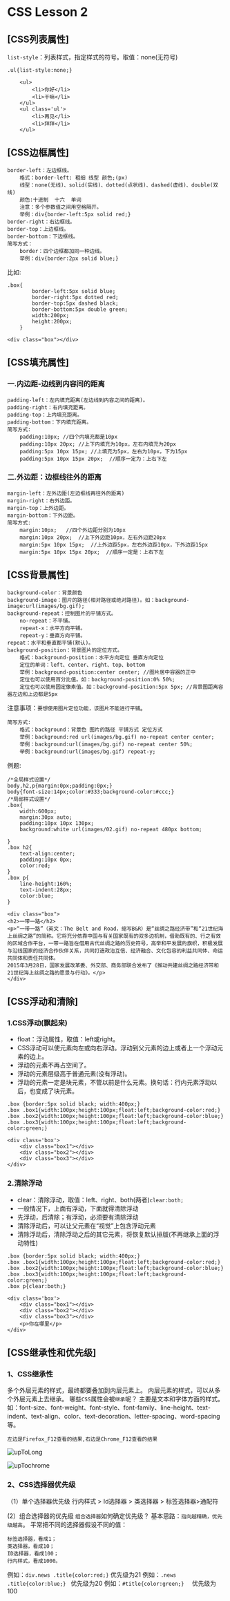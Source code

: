 # CSS Lesson 2

## [CSS列表属性]
`list-style`：列表样式，指定样式的符号。取值：none(无符号)

```
.ul{list-style:none;}
```
```
	<ul>
		<li>你好</li>
		<li>干嘛</li>
	</ul>
	<ul class='ul'>
		<li>再见</li>
		<li>拜拜</li>
	</ul>
```
## [CSS边框属性]

```
border-left：左边框线。
	格式：border-left: 粗细 线型 颜色;(px)
	线型：none(无线)、solid(实线)、dotted(点状线)、dashed(虚线)、double(双线)
	颜色:十进制  十六  单词
	注意：多个参数值之间用空格隔开。
	举例：div{border-left:5px solid red;}
border-right：右边框线。
border-top：上边框线。
border-bottom：下边框线。
简写方式：
	border：四个边框都加同一种边线。
	举例：div{border:2px solid blue;}
```
比如:

```
.box{
		border-left:5px solid blue;
		border-right:5px dotted red;
		border-top:5px dashed black;
		border-bottom:5px double green;
		width:200px;
		height:200px;
	}
```
```
<div class="box"></div>
```
## [CSS填充属性]
### 一.内边距-边线到内容间的距离

```
padding-left：左内填充距离(左边线到内容之间的距离)。
padding-right：右内填充距离。
padding-top：上内填充距离。
padding-bottom：下内填充距离。
简写方式:
	padding:10px; //四个内填充都是10px
	padding:10px 20px; //上下内填充为10px，左右内填充为20px
	padding:5px 10px 15px; //上填充为5px，左右为10px，下为15px
	padding:5px 10px 15px 20px;  //顺序一定为：上右下左
```
### 二.外边距：边框线往外的距离

```
margin-left：左外边距(左边框线再往外的距离)
margin-right：右外边距。
margin-top：上外边距。
margin-bottom：下外边距。
简写方式:
	margin:10px;   //四个外边距分别为10px
	margin:10px 20px;  //上下外边距10px，左右外边距20px
	margin:5px 10px 15px;  //上外边距5px，左右外边距10px，下外边距15px
	margin:5px 10px 15px 20px;  //顺序一定是：上右下左
```
## [CSS背景属性]

```
background-color：背景颜色
background-image：图片的路径(相对路径或绝对路径)。如：background-image:url(images/bg.gif);
background-repeat：控制图片的平铺方式。
	no-repeat：不平铺。
	repeat-x：水平方向平铺。
	repeat-y：垂直方向平铺。
repeat：水平和垂直都平铺(默认)。
background-position：背景图片的定位方式。
	格式：background-position：水平方向定位 垂直方向定位
	定位的单词：left、center、right、top、bottom
	举例：background-position:center center; //图片居中容器的正中
	定位也可以使用百分比值。如：background-position:0% 50%;
	定位也可以使用固定像素值。如：background-position:5px 5px; //背景图距离容器左边和上边都是5px
```
注意事项：`要想使用图片定位功能，该图片不能进行平铺`。
```
简写方式:
	格式：background：背景色 图片的路径 平铺方式 定位方式
	举例：background:red url(images/bg.gif) no-repeat center center;
	举例：background:url(images/bg.gif) no-repeat center 50%;
	举例：background:url(images/bg.gif) repeat-y;
```
例题:
```
/*全局样式设置*/
body,h2,p{margin:0px;padding:0px;}
body{font-size:14px;color:#333;background-color:#ccc;}
/*局部样式设置*/
.box{
	width:600px;
	margin:30px auto;
	padding:10px 10px 130px;
	background:white url(images/02.gif) no-repeat 480px bottom;

}
.box h2{
	text-align:center;
	padding:10px 0px;
	color:red;
}
.box p{
	line-height:160%;
	text-indent:28px;
	color:blue;
}
```
```
<div class="box">
<h2>一带一路</h2>
<p>“一带一路”（英文：The Belt and Road，缩写B&R）是“丝绸之路经济带”和“21世纪海上丝绸之路”的简称。它将充分依靠中国与有关国家既有的双多边机制，借助既有的、行之有效的区域合作平台，一带一路旨在借用古代丝绸之路的历史符号，高举和平发展的旗帜，积极发展与沿线国家的经济合作伙伴关系，共同打造政治互信、经济融合、文化包容的利益共同体、命运共同体和责任共同体。
2015年3月28日，国家发展改革委、外交部、商务部联合发布了《推动共建丝绸之路经济带和21世纪海上丝绸之路的愿景与行动》。</p>
</div>
```
## [CSS浮动和清除]
###  1.CSS浮动(飘起来)

* float：浮动属性，取值：left或right。
* CSS浮动可以使元素向左或向右浮动。浮动到父元素的边上或者上一个浮动元素的边上。
* 浮动的元素不再占空间了。
* 浮动的元素层级高于普通元素(没有浮动)。
* 浮动的元素一定是块元素，不管以前是什么元素。换句话：行内元素浮动以后，也变成了块元素。


```
.box {border:5px solid black; width:400px;}
.box .box1{width:100px;height:100px;float:left;background-color:red;}
.box .box2{width:100px;height:100px;float:left;background-color:blue;}
.box .box3{width:100px;height:100px;float:left;background-color:green;}
```
```
<div class='box'>
	<div class="box1"></div>
	<div class="box2"></div>
	<div class="box3"></div>
</div>
```
### 2.清除浮动

* clear：清除浮动，取值：left、right、both(两者)`clear:both;`
* 一般情况下，上面有浮动，下面就得清除浮动
* 先浮动，后清除；有浮动，必须要有清除浮动
* 清除浮动后，可以让父元素在“视觉”上包含浮动元素
* 清除浮动后，清除浮动之后的其它元素，将恢复默认排版(不再继承上面的浮动特性)

```
.box {border:5px solid black; width:400px;}
.box .box1{width:100px;height:100px;float:left;background-color:red;}
.box .box2{width:100px;height:100px;float:left;background-color:blue;}
.box .box3{width:100px;height:100px;float:left;background-color:green;}
.box p{clear:both;}
```
```
<div class='box'>
	<div class="box1"></div>
	<div class="box2"></div>
	<div class="box3"></div>
	<p>你在哪里</p>
</div>
```
## [CSS继承性和优先级]
###  1、CSS继承性

多个外层元素的样式，最终都要叠加到内层元素上。
内层元素的样式，可以从多个外层元素上去继承。
哪些`CSS`属性会被`继承`呢？
主要是文本和字体方面的样式。如：font-size、font-weight、font-style、font-family、line-height、text-indent、text-align、color、text-decoration、letter-spacing、word-spacing等。


`左边是Firefox_F12查看的结果,右边是Chrome_F12查看的结果`

 ![upToLong](images_css_2\upToLong.png)

 ![upTochrome](images_css_2\upTochrome.png)

### 2、CSS选择器优先级

（1）单个选择器优先级
行内样式 > Id选择器 > 类选择器 > 标签选择器>通配符


(2）组合选择器的优先级
`组合选择器`如何确定优先级？
基本思路：`指向越精确，优先级越高`。
平常把不同的选择器假设不同的值：

```
标签选择器，看成1；
类选择器，看成10；
ID选择器，看成100；
行内样式，看成1000。
```
例如：`div.news .title{color:red;}`  优先级为21
例如：`.news .title{color:blue;} `   优先级为20
例如：`#title{color:green;}  `      优先级为100